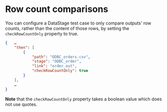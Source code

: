 # Row count comparisons

You can configure a DataStage test case to only compare outputs' row counts, rather than the content of those rows, by setting the `checkRowCountOnly` property to true.

```json
{   …
    "then": [
        {
            "path": "ODBC_orders.csv",
            "stage": "ODBC_order",
            "link": "order_out",
            "checkRowCountOnly": true
        }
    ],
    …
}
```

**Note** that the `checkRowCountOnly` property takes a boolean value which does not use quotes.
